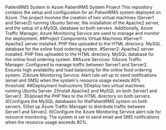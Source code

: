 PatientRMS System In Azure PatientRMS System Project This repository contains the
setup and configuration for an  PatientRMS system deployed on Azure. The project involves the creation of 
two virtual machines (Server1 and Server2) running Ubuntu Server, the installation of the Apache2 server, and the
setup of a MySQL database on both servers. Additionally, Azure Traffic Manager, Azure Monitoring Service are used to manage and monitor the deployment.
##Project Components Virtual Machines
#Server1: Apache2 server installed. PHP files uploaded to the HTML directory. MySQL database for the online food ordering system.
#Server2: Apache2 server installed. PHP files uploaded to the HTML directory. MySQL database for the online food ordering system.
##Azure Services: 1)Azure Traffic Manager: Configured to manage traffic between Server1 and Server2. Ensures high availability and load balancing for the online food ordering system.
2)Azure Monitoring Service: Alert rule set up to send notifications (email and SMS) when the system's resource usage exceeds 80% threshold.
##Deployment Instructions 1)Deploy two virtual machines running Ubuntu Server. 2)Install Apache2 and MySQL on
both Server1 and Server2. 3)Upload the PHP files to the HTML directory on both servers. 4)Configure the MySQL
databases for thePatientRMS system on both servers. 5)Set up Azure Traffic Manager to distribute traffic
between Server1 and Server2. 6)Configure the Azure Monitoring Service alert rule for resource monitoring.
The system is set to send email and SMS notifications when the resource usage exceeds 80%.

